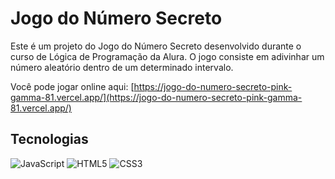 # Jogo do Número Secreto

Este é um projeto do Jogo do Número Secreto desenvolvido durante o curso de Lógica de Programação da Alura. O jogo consiste em adivinhar um número aleatório dentro de um determinado intervalo.

Você pode jogar online aqui: [https://jogo-do-numero-secreto-pink-gamma-81.vercel.app/](https://jogo-do-numero-secreto-pink-gamma-81.vercel.app/)

## Tecnologias

![JavaScript](https://img.shields.io/badge/JavaScript-F7DF1E?style=for-the-badge&logo=javascript&logoColor=black)
![HTML5](https://img.shields.io/badge/HTML5-E34F26?style=for-the-badge&logo=html5&logoColor=white)
![CSS3](https://img.shields.io/badge/CSS3-1572B6?style=for-the-badge&logo=css3&logoColor=white)
